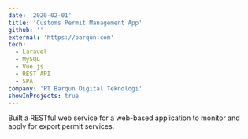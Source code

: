 ```yaml
---
date: '2020-02-01'
title: 'Customs Permit Management App'
github: ''
external: 'https://barqun.com'
tech:
  - Laravel
  - MySQL
  - Vue.js
  - REST API
  - SPA
company: 'PT Barqun Digital Teknologi'
showInProjects: true
---
```


Built a RESTful web service for a web-based application to monitor and apply for export permit services.
